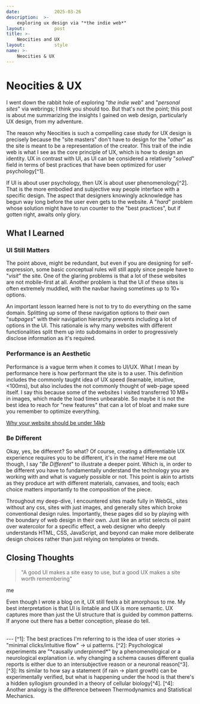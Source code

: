 ```yaml
---
date:             2025-03-26
description:  >-
    exploring ux design via "*the indie web*"
layout:           post
title: >-
    Neocities and UX
layout:           style
name: >-
    Neocities & UX
---
```


# Neocities & UX

I went down the rabbit hole of exploring "*the indie web*" and "*personal sites*" via webrings; I think you should too. But that's not the point; this post is about me summarizing the insights I gained on web design, particularly UX design, from my adventure.

The reason why Neocities is such a compelling case study for UX design is precisely because the "site masters" don't have to design for the "*other*" as the site is meant to be a representation of the creator. This trait of the indie web is what I see as the core principle of UX, which is how to design an identity. UX in contrast with UI, as UI can be considered a relatively "*solved*" field in terms of best practices that have been optimized for user psychology[^1].

If UI is about user psychology, then UX is about user phenomenology[^2]. That is the more embodied and subjective way people interface with a specific design. The aspect that designers knowingly acknowledge has begun way long before the user even gets to the website. A "*hard*" problem whose solution might have to run counter to the "best practices", but if gotten right, awaits only glory.

## What I Learned

### UI Still Matters

The point above, might be redundant, but even if you are designing for self-expression, some basic conceptual rules will still apply since people have to "*visit*" the site. One of the glaring problems is that a lot of these websites are not mobile-first at all. Another problem is that the UI of these sites is often extremely muddled, with the navbar having sometimes up to 10+ options.

An important lesson learned here is not to try to do everything on the same domain. Splitting up some of these navigation options to their own "*subpages*" with their navigation hierarchy prevents including a lot of options in the UI. This rationale is why many websites with different functionalities split them up into subdomains in order to progressively disclose information as it's required.

### Performance is an Aesthetic

Performance is a vague term when it comes to UI/UX. What I mean by performance here is how performant the site is to a user. This definition includes the commonly taught idea of UX speed (learnable, intuitive, <100ms), but also includes the not commonly thought of web-page speed itself. I say this because some of the websites I visited transferred 10 MB+ in images, which made the load times unbearable. So maybe it is not the best idea to reach for "new features" that can a lot of bloat and make sure you remember to optimize everything.

[Why your website should be under 14kb](https://endtimes.dev/why-your-website-should-be-under-14kb-in-size/)

### Be Different

Okay, yes, be different? So what? Of course, creating a differentiable UX experience requires you to be different, it's in the name! Here me out though, I say "*Be Different*" to illustrate a deeper point. Which is, in order to be different you have to fundamentally understand the technology you are working with and what is vaguely possible or not. This point is akin to artists as they produce art with different materials, canvases, and tools; each choice matters importantly to the composition of the piece.

Throughout my deep-dive, I encountered sites made fully in WebGL, sites without any css, sites with just images, and generally sites which broke conventional design rules. Importantly, these pages did so by playing with the boundary of web design in their own. Just like an artist selects oil paint over watercolor for a specific effect, a web designer who deeply understands HTML, CSS, JavaScript, and beyond can make more deliberate design choices rather than just relying on templates or trends.

## Closing Thoughts

> "A good UI makes a site easy to use, but a good UX makes a site worth remembering"
<figcaption class="blockquote-footer">me</figcaption>

Even though I wrote a blog on it, UX still feels a bit amorphous to me. My best interpretation is that UI is lintable and UX is more semantic. UX captures more than just the UI structure that is guided by common patterns. If anyone out there has a better conception, please do tell.

<br/>
---
[^1]: The best practices I'm referring to is the idea of user stories -> "minimal clicks/intuitive flow" -> ui patterns.
[^2]: Psychological experiments are "*causally underpinned*" by a phenomenological or a neurological explanation i.e. why changing a schema causes different qualia reports is either due to an intersubjective reason or a neuronal reason[^3].
[^3]: Its similar to how say a statement (if rain -> plant growth) can be experimentally verified, but what is happening under the hood is that there's a hidden syllogism grounded in a theory of cellular biology[^4].
[^4]: Another analogy is the difference between Thermodynamics and Statistical Mechanics.
